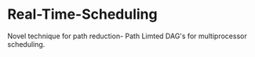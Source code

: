 # Real-Time-Scheduling
Novel technique for path reduction- Path Limted DAG's for multiprocessor scheduling.
